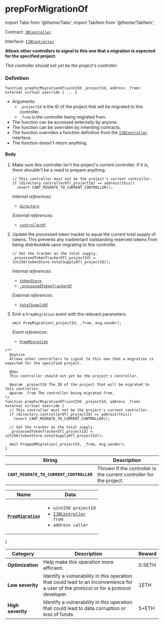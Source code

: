 # prepForMigrationOf

import Tabs from '@theme/Tabs';
import TabItem from '@theme/TabItem';

Contract: [`JBController`](/dev/api/contracts/or-controllers/jbcontroller/README.md)​‌

Interface: [`IJBController`](/dev/api/interfaces/ijbcontroller.md)

<Tabs>
<TabItem value="Step by step" label="Step by step">

**Allows other controllers to signal to this one that a migration is expected for the specified project.**

_This controller should not yet be the project's controller._

### Definition

```
function prepForMigrationOf(uint256 _projectId, address _from) external virtual override { ... }
```

* Arguments:
  * `_projectId` is the ID of the project that will be migrated to this controller.
  * `_from` is the controller being migrated from.
* The function can be accessed externally by anyone.
* The function can be overriden by inheriting contracts.
* The function overrides a function definition from the [`IJBController`](/dev/api/interfaces/ijbcontroller.md) interface.
* The function doesn't return anything.

#### Body

1.  Make sure this controller isn't the project's current controller. If it is, there shouldn't be a need to prepare anything.

    ```
    // This controller must not be the project's current controller.
    if (directory.controllerOf(_projectId) == address(this)) 
      revert CANT_MIGRATE_TO_CURRENT_CONTROLLER();
    ```

    _Internal references:_

    * [`directory`](/dev/api/contracts/or-controllers/jbcontroller/properties/directory.md)

    _External references:_

    * [`controllerOf`](/dev/api/contracts/jbdirectory/properties/controllerof.md)
2.  Update the processed token tracker to equal the current total supply of tokens. This prevents any inadvertant outstanding reserved tokens from being distributable upon migrating to this controller.

    ```
    // Set the tracker as the total supply.
    _processedTokenTrackerOf[_projectId] = int256(tokenStore.totalSupplyOf(_projectId));
    ```

    _Internal references:_

    * [`tokenStore`](/dev/api/contracts/or-controllers/jbcontroller/properties/tokenstore.md)
    * [`_processedTokenTrackerOf`](/dev/api/contracts/or-controllers/jbcontroller/properties/-_processedtokentrackerof.md)

    _External references:_

    * [`totalSupplyOf`](/dev/api/contracts/jbtokenstore/read/totalsupplyof.md)

3.  Emit a `PrepMigration` event with the relevant parameters.

    ```
    emit PrepMigration(_projectId, _from, msg.sender);
    ```

    _Event references:_

    * [`PrepMigration`](/dev/api/contracts/or-controllers/jbcontroller/events/prepmigration.md)

</TabItem>

<TabItem value="Code" label="Code">

```
/**
  @notice
  Allows other controllers to signal to this one that a migration is expected for the specified project.

  @dev
  This controller should not yet be the project's controller.

  @param _projectId The ID of the project that will be migrated to this controller.
  @param _from The controller being migrated from.
*/
function prepForMigrationOf(uint256 _projectId, address _from) external virtual override {
  // This controller must not be the project's current controller.
  if (directory.controllerOf(_projectId) == address(this)) 
    revert CANT_MIGRATE_TO_CURRENT_CONTROLLER();

  // Set the tracker as the total supply.
  _processedTokenTrackerOf[_projectId] = int256(tokenStore.totalSupplyOf(_projectId));

  emit PreppedMigration(_projectId, _from, msg.sender);
}
```

</TabItem>

<TabItem value="Errors" label="Errors">

| String                                   | Description                                                         |
| ---------------------------------------- | ------------------------------------------------------------------- |
| **`CANT_MIGRATE_TO_CURRENT_CONTROLLER`** | Thrown if the controller is the current controller for the project. |

</TabItem>

<TabItem value="Events" label="Events">

| Name                                        | Data                                                                                                                                                                                                                                                       |
| ------------------------------------------- | ---------------------------------------------------------------------------------------------------------------------------------------------------------------------------------------------------------------------------------------------------------- |
| [**`PrepMigration`**](/dev/api/contracts/or-controllers/jbcontroller/events/prepmigration.md)                                               | <ul><li><code>uint256 projectId</code></li><li><code>[IJBController](/dev/api/interfaces/ijbcontroller.md) from</code></li><li><code>address caller</code></li></ul>                                                                                                                  |
{

</TabItem>

<TabItem value="Bug bounty" label="Bug bounty">

| Category          | Description                                                                                                                            | Reward |
| ----------------- | -------------------------------------------------------------------------------------------------------------------------------------- | ------ |
| **Optimization**  | Help make this operation more efficient.                                                                                               | 0.5ETH |
| **Low severity**  | Identify a vulnerability in this operation that could lead to an inconvenience for a user of the protocol or for a protocol developer. | 1ETH   |
| **High severity** | Identify a vulnerability in this operation that could lead to data corruption or loss of funds.                                        | 5+ETH  |

</TabItem>

</Tabs>
